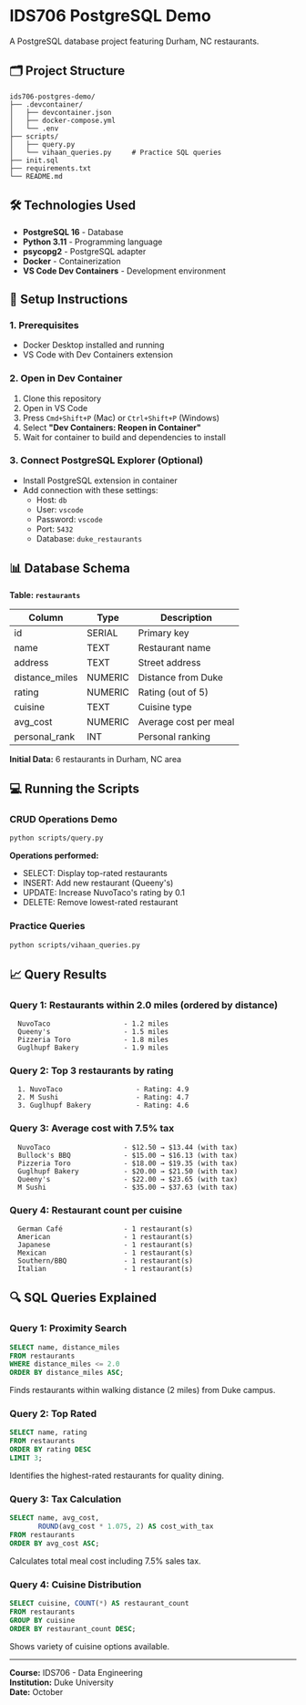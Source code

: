 # IDS706 PostgreSQL Demo

A PostgreSQL database project featuring Durham, NC restaurants.

## 🗂️ Project Structure

```
ids706-postgres-demo/
├── .devcontainer/
│   ├── devcontainer.json
│   ├── docker-compose.yml
│   └── .env
├── scripts/
│   ├── query.py              
│   └── vihaan_queries.py     # Practice SQL queries
├── init.sql                 
├── requirements.txt
└── README.md
```

## 🛠️ Technologies Used

- **PostgreSQL 16** - Database
- **Python 3.11** - Programming language
- **psycopg2** - PostgreSQL adapter
- **Docker** - Containerization
- **VS Code Dev Containers** - Development environment

## 🚀 Setup Instructions

### 1. Prerequisites
- Docker Desktop installed and running
- VS Code with Dev Containers extension

### 2. Open in Dev Container
1. Clone this repository
2. Open in VS Code
3. Press `Cmd+Shift+P` (Mac) or `Ctrl+Shift+P` (Windows)
4. Select **"Dev Containers: Reopen in Container"**
5. Wait for container to build and dependencies to install

### 3. Connect PostgreSQL Explorer (Optional)
- Install PostgreSQL extension in container
- Add connection with these settings:
  - Host: `db`
  - User: `vscode`
  - Password: `vscode`
  - Port: `5432`
  - Database: `duke_restaurants`

## 📊 Database Schema

**Table: `restaurants`**

| Column | Type | Description |
|--------|------|-------------|
| id | SERIAL | Primary key |
| name | TEXT | Restaurant name |
| address | TEXT | Street address |
| distance_miles | NUMERIC | Distance from Duke |
| rating | NUMERIC | Rating (out of 5) |
| cuisine | TEXT | Cuisine type |
| avg_cost | NUMERIC | Average cost per meal |
| personal_rank | INT | Personal ranking |

**Initial Data:** 6 restaurants in Durham, NC area

## 💻 Running the Scripts

### CRUD Operations Demo
```bash
python scripts/query.py
```

**Operations performed:**
- SELECT: Display top-rated restaurants
- INSERT: Add new restaurant (Queeny's)
- UPDATE: Increase NuvoTaco's rating by 0.1
- DELETE: Remove lowest-rated restaurant

### Practice Queries
```bash
python scripts/vihaan_queries.py
```

## 📈 Query Results

### Query 1: Restaurants within 2.0 miles (ordered by distance)
```
  NuvoTaco                  - 1.2 miles
  Queeny's                  - 1.5 miles
  Pizzeria Toro             - 1.8 miles
  Guglhupf Bakery           - 1.9 miles
```

### Query 2: Top 3 restaurants by rating
```
  1. NuvoTaco                  - Rating: 4.9
  2. M Sushi                   - Rating: 4.7
  3. Guglhupf Bakery           - Rating: 4.6
```

### Query 3: Average cost with 7.5% tax
```
  NuvoTaco                  - $12.50 → $13.44 (with tax)
  Bullock's BBQ             - $15.00 → $16.13 (with tax)
  Pizzeria Toro             - $18.00 → $19.35 (with tax)
  Guglhupf Bakery           - $20.00 → $21.50 (with tax)
  Queeny's                  - $22.00 → $23.65 (with tax)
  M Sushi                   - $35.00 → $37.63 (with tax)
```

### Query 4: Restaurant count per cuisine
```
  German Café               - 1 restaurant(s)
  American                  - 1 restaurant(s)
  Japanese                  - 1 restaurant(s)
  Mexican                   - 1 restaurant(s)
  Southern/BBQ              - 1 restaurant(s)
  Italian                   - 1 restaurant(s)
```

## 🔍 SQL Queries Explained

### Query 1: Proximity Search
```sql
SELECT name, distance_miles
FROM restaurants
WHERE distance_miles <= 2.0
ORDER BY distance_miles ASC;
```
Finds restaurants within walking distance (2 miles) from Duke campus.

### Query 2: Top Rated
```sql
SELECT name, rating
FROM restaurants
ORDER BY rating DESC
LIMIT 3;
```
Identifies the highest-rated restaurants for quality dining.

### Query 3: Tax Calculation
```sql
SELECT name, avg_cost, 
       ROUND(avg_cost * 1.075, 2) AS cost_with_tax
FROM restaurants
ORDER BY avg_cost ASC;
```
Calculates total meal cost including 7.5% sales tax.

### Query 4: Cuisine Distribution
```sql
SELECT cuisine, COUNT(*) AS restaurant_count
FROM restaurants
GROUP BY cuisine
ORDER BY restaurant_count DESC;
```
Shows variety of cuisine options available.

---

**Course:** IDS706 - Data Engineering  
**Institution:** Duke University  
**Date:** October 